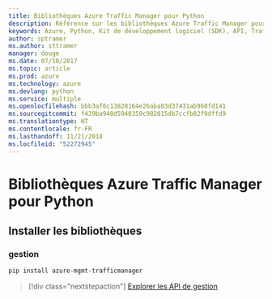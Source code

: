 ```yaml
---
title: Bibliothèques Azure Traffic Manager pour Python
description: Référence sur les bibliothèques Azure Traffic Manager pour Python
keywords: Azure, Python, Kit de développement logiciel (SDK), API, Traffic Manager
author: sptramer
ms.author: sttramer
manager: douge
ms.date: 07/10/2017
ms.topic: article
ms.prod: azure
ms.technology: azure
ms.devlang: python
ms.service: multiple
ms.openlocfilehash: bbb3af6c13828164e26aba83d37431ab968fd141
ms.sourcegitcommit: f439ba940d5940359c982015db7ccfb82f9dffd9
ms.translationtype: HT
ms.contentlocale: fr-FR
ms.lasthandoff: 11/21/2018
ms.locfileid: "52272945"
---
```

# <a name="azure-traffic-manager-libraries-for-python"></a>Bibliothèques Azure Traffic Manager pour Python

## <a name="install-the-libraries"></a>Installer les bibliothèques


### <a name="management"></a>gestion

```bash
pip install azure-mgmt-trafficmanager
```
> [!div class="nextstepaction"]
> [Explorer les API de gestion](/python/api/overview/azure/trafficmanager/management)